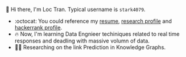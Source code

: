 :wave: Hi there, I'm Loc Tran. Typical username is ```stark4079```.

- :octocat: You could reference my [resume](), [research profile]() and [hackerrank profile]().
- :fire: Now, I'm learning Data Engnieer techiniques related to real time responses and deadling with massive volumn of data.
- 👨‍💻 Researching on the link Prediction in Knowledge Graphs.
